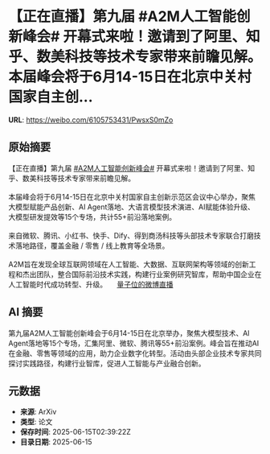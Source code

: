 # 【正在直播】第九届 #A2M人工智能创新峰会# 开幕式来啦！邀请到了阿里、知乎、数美科技等技术专家带来前瞻见解。本届峰会将于6月14-15日在北京中关村国家自主创...

**URL**: https://weibo.com/6105753431/PwsxS0mZo

## 原始摘要

【正在直播】第九届 <a href="https://m.weibo.cn/search?containerid=231522type%3D1%26t%3D10%26q%3D%23A2M%E4%BA%BA%E5%B7%A5%E6%99%BA%E8%83%BD%E5%88%9B%E6%96%B0%E5%B3%B0%E4%BC%9A%23&amp;extparam=%23A2M%E4%BA%BA%E5%B7%A5%E6%99%BA%E8%83%BD%E5%88%9B%E6%96%B0%E5%B3%B0%E4%BC%9A%23" data-hide=""><span class="surl-text">#A2M人工智能创新峰会#</span></a> 开幕式来啦！邀请到了阿里、知乎、数美科技等技术专家带来前瞻见解。<br><br>本届峰会将于6月14-15日在北京中关村国家自主创新示范区会议中心举办，聚焦大模型赋能产品创新、AI Agent落地、大语言模型技术演进、AI赋能体验升级、大模型研发提效等15个专场，共计55+前沿落地案例。<br><br>来自微软、腾讯、小红书、快手、Dify、得到商汤科技等头部技术专家联合打磨技术落地路径，覆盖金融 / 零售 / 线上教育等全场景。<br><br>A2M旨在发现全球互联网领域在人工智能、大数据、互联网架构等领域的创新工程和杰出团队，整合国际前沿技术实践，构建行业案例研究智库，帮助中国企业在人工智能时代成功转型、升级。  <a href="https://weibo.com/l/wblive/p/show/1022:2321325177254761594919" data-hide=""><span class="url-icon"><img style="width: 1rem;height: 1rem" src="https://h5.sinaimg.cn/upload/2015/09/25/3/timeline_card_small_video_default.png" referrerpolicy="no-referrer"></span><span class="surl-text">量子位的微博直播</span></a>

## AI 摘要

第九届A2M人工智能创新峰会于6月14-15日在北京举办，聚焦大模型技术、AI Agent落地等15个专场，汇集阿里、微软、腾讯等55+前沿案例。峰会旨在推动AI在金融、零售等领域的应用，助力企业数字化转型。活动由头部企业技术专家共同探讨实践路径，构建行业智库，促进人工智能与产业融合创新。

## 元数据

- **来源**: ArXiv
- **类型**: 论文
- **保存时间**: 2025-06-15T02:39:22Z
- **目录日期**: 2025-06-15
